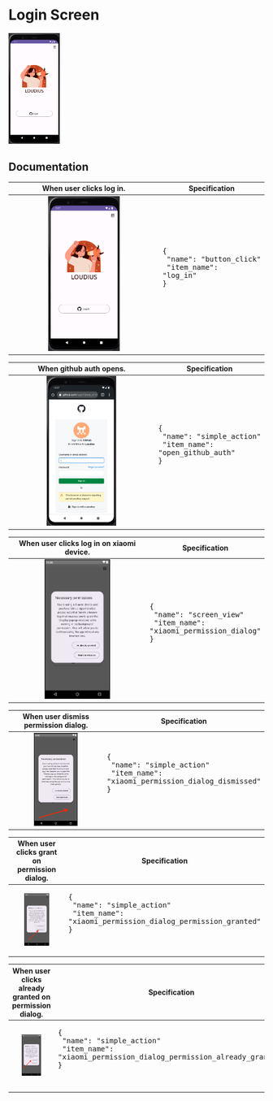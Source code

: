 # Login Screen

<img src="../analytics_imgs/login/login_screen.png" width=20% height=20%>

## Documentation

|                         When user clicks log in.                          | Specification                                                                    |
|:-------------------------------------------------------------------------:|----------------------------------------------------------------------------------|
| <img src="../analytics_imgs/login/login_screen.png" width=50% height=50%> | <pre>{<br />   "name": "button_click"<br />   "item_name": "log_in"<br />}<pre/> |

|                         When github auth opens.                          | Specification                                                                               |
|:------------------------------------------------------------------------:|---------------------------------------------------------------------------------------------|
| <img src="../analytics_imgs/login/github_auth.png" width=50% height=50%> | <pre>{<br />   "name": "simple_action"<br />   "item_name": "open_github_auth"<br />}<pre/> |

|                       When user clicks log in on xiaomi device.                       | Specification                                                                                     |
|:-------------------------------------------------------------------------------------:|---------------------------------------------------------------------------------------------------|
| <img src="../analytics_imgs/login/xiaomi_permission_dialog.png" width=50% height=50%> | <pre>{<br />   "name": "screen_view"<br />   "item_name": "xiaomi_permission_dialog"<br />}<pre/> |

|                         When user dismiss permission dialog.                         | Specification                                                                                                 |
|:------------------------------------------------------------------------------------:|---------------------------------------------------------------------------------------------------------------|
| <img src="../analytics_imgs/login/xiaomi_dialog_dismissed.png" width=50% height=50%> | <pre>{<br />   "name": "simple_action"<br />   "item_name": "xiaomi_permission_dialog_dismissed"<br />}<pre/> |

|                      When user clicks grant on permission dialog.                      | Specification                                                                                                          |
|:--------------------------------------------------------------------------------------:|------------------------------------------------------------------------------------------------------------------------|
| <img src="../analytics_imgs/login/xiaomi_permission_granted.png" width=50% height=50%> | <pre>{<br />   "name": "simple_action"<br />   "item_name": "xiaomi_permission_dialog_permission_granted"<br />}<pre/> |

|                     When user clicks already granted on permission dialog.                     | Specification                                                                                                                  |
|:----------------------------------------------------------------------------------------------:|--------------------------------------------------------------------------------------------------------------------------------|
| <img src="../analytics_imgs/login/xiaomi_permission_already_granted.png" width=50% height=50%> | <pre>{<br />   "name": "simple_action"<br />   "item_name": "xiaomi_permission_dialog_permission_already_granted"<br />}<pre/> |
